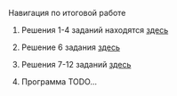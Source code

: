 Навигация по итоговой работе

1. Решения 1-4 заданий находятся [здесь](https://github.com/Belebez/final_control_work_GB/blob/a38ae5c15835c56e7c0415f927c18ec7a22c0664/task_1-4/photo_2023-07-28_12-48-39.jpg)

2. Решение 6 задания [здесь](https://github.com/Belebez/final_control_work_GB/blob/a38ae5c15835c56e7c0415f927c18ec7a22c0664/task_6/%D0%A1%D0%BD%D0%B8%D0%BC%D0%BE%D0%BA%20%D1%8D%D0%BA%D1%80%D0%B0%D0%BD%D0%B0%20%D0%BE%D1%82%202023-07-27%2021-10-19.png)

3. Решения 7-12 заданий [здесь](https://github.com/Belebez/final_control_work_GB/tree/a38ae5c15835c56e7c0415f927c18ec7a22c0664/task_7-12)

4. Программа TODO...